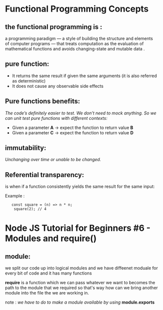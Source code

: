 # Functional Programming Concepts

## the functional programming is :

 a programming paradigm — a style of building the structure and elements of computer programs — that treats computation as the evaluation of mathematical functions and avoids changing-state and mutable data .

 ## pure function:

 + It returns the same result if given the same arguments (it is also referred as deterministic)
 +  It does not cause any observable side effects

 ## Pure functions benefits:

_The code’s definitely easier to test. We don’t need to mock anything. So we can unit test pure functions with different contexts:_

+ Given a parameter **A** → expect the function to return value **B**
+ Given a parameter **C** → expect the function to return value **D**

## immutability:

_Unchanging over time or unable to be changed._

## Referential transparency:

is when if a function consistently yields the same result for the same input:

Example :
       
       const square = (n) => n * n;
        square(2); // 4


# Node JS Tutorial for Beginners #6 - Modules and require()

## module:
 
we split our code up into logical modules and we have diffeenet moduale for every bit of code and it has many functions  

**require** is a function which we can pass whatever we want to becomes the path to the module that we required  so that's way how can  we bring another module into the file the we are working in.


note : _we have to do to make a module available by using_ **module.exports**
